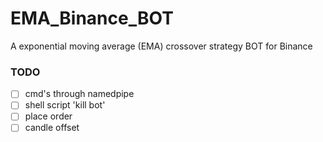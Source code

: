 # EMA_Binance_BOT
A exponential moving average (EMA) crossover strategy BOT for Binance

### TODO
- [ ] cmd's through namedpipe
- [ ] shell script 'kill bot'
- [ ] place order
- [ ] candle offset
